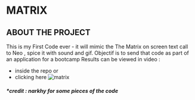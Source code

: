 # **MATRIX**
## ABOUT THE PROJECT
  This is my First Code ever - it will mimic the The Matrix on screen text call to Neo , spice it with sound and gif. Objectif is to send that code as part of an application for a bootcamp
 Results can be viewed in video : 
 - inside the repo or
 - clicking  here  ![matrix]([https://xxx.jpg](https://u.pcloud.link/publink/show?code=XZiwToVZj4ljReycWLJOPVHKeP8gap6wWjN7)https://u.pcloud.link/publink/show?code=XZiwToVZj4ljReycWLJOPVHKeP8gap6wWjN7)





##### *credit :  narkhy for  some pieces of the code 
